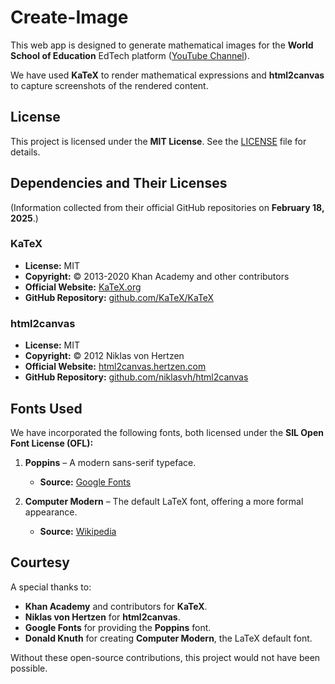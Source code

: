 # Create-Image  

This web app is designed to generate mathematical images for the **World School of Education** EdTech platform ([YouTube Channel](https://www.youtube.com/@wsofe)).  

We have used **KaTeX** to render mathematical expressions and **html2canvas** to capture screenshots of the rendered content.  

## License  

This project is licensed under the **MIT License**. See the [LICENSE](LICENSE) file for details.  

## Dependencies and Their Licenses  

(Information collected from their official GitHub repositories on **February 18, 2025**.)  

### KaTeX  
- **License:** MIT  
- **Copyright:** © 2013-2020 Khan Academy and other contributors  
- **Official Website:** [KaTeX.org](https://katex.org/)  
- **GitHub Repository:** [github.com/KaTeX/KaTeX](https://github.com/KaTeX/KaTeX)  

### html2canvas  
- **License:** MIT  
- **Copyright:** © 2012 Niklas von Hertzen  
- **Official Website:** [html2canvas.hertzen.com](https://html2canvas.hertzen.com/)  
- **GitHub Repository:** [github.com/niklasvh/html2canvas](https://github.com/niklasvh/html2canvas)  

## Fonts Used  

We have incorporated the following fonts, both licensed under the **SIL Open Font License (OFL):**  

1. **Poppins** – A modern sans-serif typeface.  
   - **Source:** [Google Fonts](https://fonts.google.com/specimen/Poppins)  

2. **Computer Modern** – The default LaTeX font, offering a more formal appearance.  
   - **Source:** [Wikipedia](https://en.wikipedia.org/wiki/Computer_Modern)  

## Courtesy  

A special thanks to:  
- **Khan Academy** and contributors for **KaTeX**.  
- **Niklas von Hertzen** for **html2canvas**.  
- **Google Fonts** for providing the **Poppins** font.  
- **Donald Knuth** for creating **Computer Modern**, the LaTeX default font.  

Without these open-source contributions, this project would not have been possible.  

